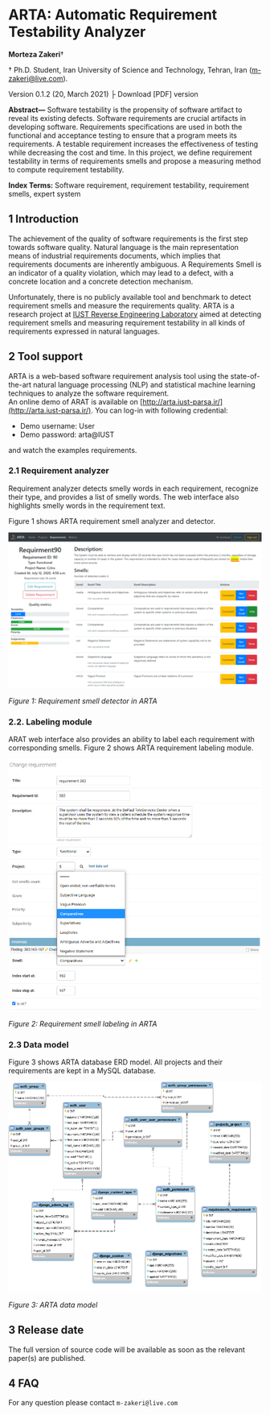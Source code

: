 # ARTA: Automatic Requirement Testability Analyzer

**Morteza Zakeri**†

† Ph.D. Student, Iran University of Science and Technology, Tehran, Iran (m-zakeri@live.com).

Version 0.1.2 (20, March 2021) ├ Download [PDF] version


**Abstract—** Software testability is the propensity of software artifact to reveal its existing defects. Software requirements are crucial artifacts in developing software. Requirements specifications are used in both the functional and acceptance testing to ensure that a program meets its requirements. 
A testable requirement increases the effectiveness of testing while decreasing the cost and time.
In this project, we define requirement testability in terms of requirements smells and propose a measuring method to compute requirement testability. 
  
**Index Terms:** Software requirement, requirement testability, requirement smells, expert system

## 1 Introduction

The achievement of the quality of software requirements is the first step towards software quality. Natural language is the main representation means of industrial requirements documents, which implies that requirements documents are inherently ambiguous. A Requirements Smell is an indicator of a  quality violation, which may lead to a defect, with a concrete location and a concrete detection mechanism.

Unfortunately, there is no publicly available tool and benchmark to detect requirement smells and measure the requirements quality. ARTA is a research project at [IUST Reverse Engineering Laboratory](http://reverse.iust.ac.ir/) aimed at detecting requirement smells and measuring requirement testability in all kinds of requirements expressed in natural languages.


## 2 Tool support
ARTA is a web-based software requirement analysis tool using the state-of-the-art natural language processing (NLP) and statistical machine learning techniques to analyze the software requirement.  
An online demo of ARAT is available on 
[http://arta.iust-parsa.ir/](http://arta.iust-parsa.ir/).
You can log-in with following credential:

 * Demo username: User
 * Demo password: arta@IUST

and watch the examples requirements.  



### 2.1 Requirement analyzer

Requirement analyzer detects smelly words in each requirement, recognize their type, and provides a list of smelly words. The web interface also highlights smelly words in the requirement text.

Figure 1 shows ARTA requirement smell analyzer and detector. 

![ARTA Demo 1](./figs/ARTA_screenshot1.png)

*Figure 1: Requirement smell detector in ARTA*


### 2.2. Labeling module

ARAT web interface also provides an ability to label each requirement with corresponding smells. Figure 2 shows ARTA requirement labeling module.

![ARTA Demo 2](./figs/ARTA_screenshot2.png)

*Figure 2: Requirement smell labeling in ARTA*


### 2.3 Data model

Figure 3 shows ARTA database ERD model. All projects and their requirements are kept in a MySQL database.

![ARTA data model](./figs/ARTA_db_model_v1.png)

*Figure 3: ARTA data model*




## 3 Release date

The full version of source code will be available as soon as the relevant paper(s) are published.


## 4 FAQ
For any question please contact `m-zakeri@live.com`

